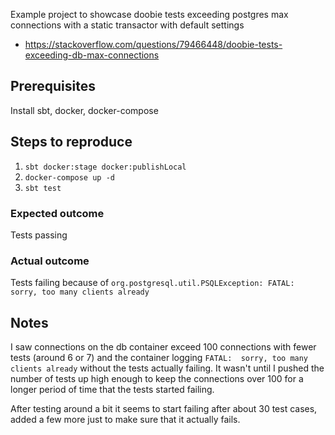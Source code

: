 Example project to showcase doobie tests exceeding postgres max connections with a static transactor with default settings

* https://stackoverflow.com/questions/79466448/doobie-tests-exceeding-db-max-connections


## Prerequisites
Install sbt, docker, docker-compose

## Steps to reproduce
1. `sbt docker:stage docker:publishLocal`
1. `docker-compose up -d`
1. `sbt test`

### Expected outcome
Tests passing

### Actual outcome
Tests failing because of `org.postgresql.util.PSQLException: FATAL: sorry, too many clients already`

## Notes
I saw connections on the db container exceed 100 connections with fewer tests (around 6 or 7) and the container logging `FATAL:  sorry, too many clients already` without the tests actually failing.
It wasn't until I pushed the number of tests up high enough to keep the connections over 100 for a longer period of time that the tests started failing.

After testing around a bit it seems to start failing after about 30 test cases, added a few more just to make sure that it actually fails.